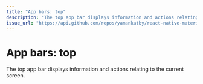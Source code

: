 ```yaml
---
title: "App bars: top"
description: "The top app bar displays information and actions relating to the current screen."
issue_url: "https://api.github.com/repos/yamankatby/react-native-material/issues/29"
---
```

    
# App bars: top
The top app bar displays information and actions relating to the current screen.
